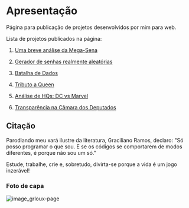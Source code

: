 # Apresentação

Página para publicação de projetos desenvolvidos por mim para web.

Lista de projetos publicados na página:

1) [Uma breve análise da Mega-Sena](https://grloux.github.io/megasena/)

2) [Gerador de senhas realmente aleatórias](https://grloux.github.io/truerandompassgenerator/)

3) [Batalha de Dados](https://grloux.github.io/databattle/)
   
4) [Tributo a Queen](https://grloux.github.io/queentribute/)

5) [Análise de HQs: DC vs Marvel](https://grloux.github.io/dcmarvelcomics/)

6) [Transparência na Câmara dos Deputados](https://grloux.github.io/transpcamaradeputados/)

## Citação

Parodiando meu xará ilustre da literatura, Graciliano Ramos, declaro: "Só posso programar o que sou. E se os códigos se comportarem de modos diferentes, é porque não sou um só."

Estude, trabalhe, crie e, sobretudo, divirta-se porque a vida é um jogo inzerável!

### Foto de capa

![image_grloux-page](https://user-images.githubusercontent.com/90117229/185809519-4cdb8966-72d7-49e4-8e2b-fe816692bd09.jpg)
